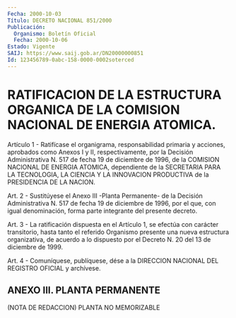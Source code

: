 ```yaml
---
Fecha: 2000-10-03
Título: DECRETO NACIONAL 851/2000
Publicación:
  Organismo: Boletín Oficial
  Fecha: 2000-10-06
Estado: Vigente
SAIJ: https://www.saij.gob.ar/DN20000000851
Id: 123456789-0abc-158-0000-0002soterced
---
```

# RATIFICACION DE LA ESTRUCTURA ORGANICA DE LA COMISION NACIONAL DE ENERGIA ATOMICA.

<a id="1"></a>
Artículo 1 - Ratifícase  el organigrama, responsabilidad primaria y acciones, aprobados como Anexos  I  y  II,  respectivamente, por la Decisión Administrativa N. 517 de fecha 19 de  diciembre de 1996, de la  COMISION  NACIONAL  DE  ENERGIA  ATOMICA,  dependiente   de  la SECRETARIA   PARA  LA  TECNOLOGIA,  LA  CIENCIA  Y  LA  INNOVACION PRODUCTIVA de la PRESIDENCIA DE LA NACION.

<a id="2"></a>
Art.  2 - Sustitúyese  el  Anexo  III  -Planta  Permanente-  de  la Decisión Administrativa N. 517 de fecha 19 de diciembre de 1996, por el que,  con  igual denominación, forma parte integrante del presente decreto.

<a id="3"></a>
Art. 3 - La ratificación dispuesta en el Artículo 1, se efectúa con carácter transitorio,  hasta  tanto  el referido Organismo presente una nueva estructura organizativa, de acuerdo a lo dispuesto por el Decreto N. 20 del 13 de diciembre de 1999.

<a id="4"></a>
Art. 4 - Comuníquese, publíquese, dése  a la DIRECCION NACIONAL DEL REGISTRO OFICIAL y archívese.

## ANEXO III. PLANTA PERMANENTE

<a id="1"></a>
(NOTA DE REDACCION) PLANTA NO MEMORIZABLE